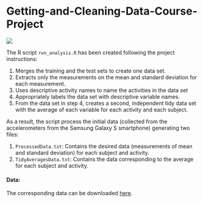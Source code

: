 # Getting-and-Cleaning-Data-Course-Project
![](http://i.imgur.com/Gy09n0I.png)

The R script `run_analysis.R` has been created following the project instructions: 

1. Merges the training and the test sets to create one data set.
2. Extracts only the measurements on the mean and standard deviation for each measurement. 
3. Uses descriptive activity names to name the activities in the data set
4. Appropriately labels the data set with descriptive variable names. 
5. From the data set in step 4, creates a second, independent tidy data set with the average of each variable for each activity and each subject.

As a result, the script process the initial data (collected from the accelerometers from the Samsung Galaxy S smartphone) generating two files:

1. `ProcessedData.txt`: Contains the desired data (measurements of mean and standard deviation) for each subject and activity.
2. `TidyAveragesData.txt`: Contains the data corresponding to the average for each subject and activity.

#### Data:
The corresponding data can be downloaded [here](https://d396qusza40orc.cloudfront.net/getdata%2Fprojectfiles%2FUCI%20HAR%20Dataset.zip).
